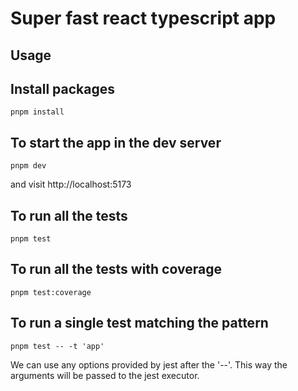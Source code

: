 # Super fast react typescript app

## Usage

## Install packages

```
pnpm install
```

## To start the app in the dev server

```
pnpm dev
```

and visit http://localhost:5173

## To run all the tests

```
pnpm test
```

## To run all the tests with coverage

```
pnpm test:coverage
```

## To run a single test matching the pattern

```
pnpm test -- -t 'app'
```

We can use any options provided by jest after the '--'. This way the arguments will be passed to the jest executor.
